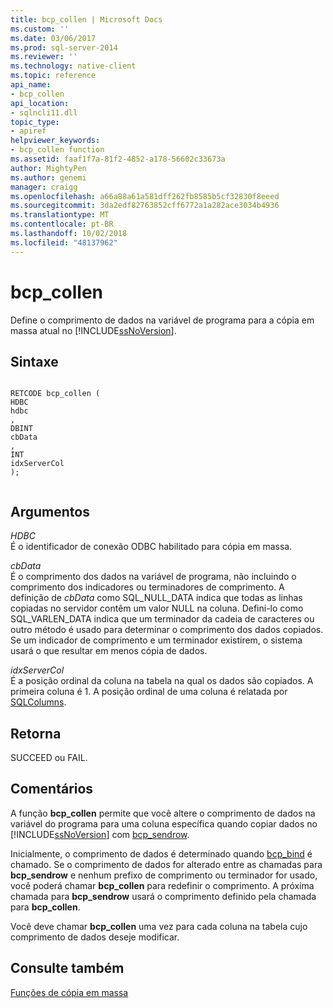 ```yaml
---
title: bcp_collen | Microsoft Docs
ms.custom: ''
ms.date: 03/06/2017
ms.prod: sql-server-2014
ms.reviewer: ''
ms.technology: native-client
ms.topic: reference
api_name:
- bcp_collen
api_location:
- sqlncli11.dll
topic_type:
- apiref
helpviewer_keywords:
- bcp_collen function
ms.assetid: faaf1f7a-81f2-4852-a178-56602c33673a
author: MightyPen
ms.author: genemi
manager: craigg
ms.openlocfilehash: a66a88a61a581dff262fb8585b5cf32830f8eeed
ms.sourcegitcommit: 3da2edf82763852cff6772a1a282ace3034b4936
ms.translationtype: MT
ms.contentlocale: pt-BR
ms.lasthandoff: 10/02/2018
ms.locfileid: "48137962"
---
```

# <a name="bcpcollen"></a>bcp_collen
  Define o comprimento de dados na variável de programa para a cópia em massa atual no [!INCLUDE[ssNoVersion](../../includes/ssnoversion-md.md)].  
  
## <a name="syntax"></a>Sintaxe  
  
```  
  
RETCODE bcp_collen (  
HDBC   
hdbc  
,  
DBINT   
cbData  
,  
INT   
idxServerCol  
);  
  
```  
  
## <a name="arguments"></a>Argumentos  
 *HDBC*  
 É o identificador de conexão ODBC habilitado para cópia em massa.  
  
 *cbData*  
 É o comprimento dos dados na variável de programa, não incluindo o comprimento dos indicadores ou terminadores de comprimento. A definição de *cbData* como SQL_NULL_DATA indica que todas as linhas copiadas no servidor contêm um valor NULL na coluna. Defini-lo como SQL_VARLEN_DATA indica que um terminador da cadeia de caracteres ou outro método é usado para determinar o comprimento dos dados copiados. Se um indicador de comprimento e um terminador existirem, o sistema usará o que resultar em menos cópia de dados.  
  
 *idxServerCol*  
 É a posição ordinal da coluna na tabela na qual os dados são copiados. A primeira coluna é 1. A posição ordinal de uma coluna é relatada por [SQLColumns](../native-client-odbc-api/sqlcolumns.md).  
  
## <a name="returns"></a>Retorna  
 SUCCEED ou FAIL.  
  
## <a name="remarks"></a>Comentários  
 A função **bcp_collen** permite que você altere o comprimento de dados na variável do programa para uma coluna específica quando copiar dados no [!INCLUDE[ssNoVersion](../../includes/ssnoversion-md.md)] com [bcp_sendrow](bcp-sendrow.md).  
  
 Inicialmente, o comprimento de dados é determinado quando [bcp_bind](bcp-bind.md) é chamado. Se o comprimento de dados for alterado entre as chamadas para **bcp_sendrow** e nenhum prefixo de comprimento ou terminador for usado, você poderá chamar **bcp_collen** para redefinir o comprimento. A próxima chamada para **bcp_sendrow** usará o comprimento definido pela chamada para **bcp_collen**.  
  
 Você deve chamar **bcp_collen** uma vez para cada coluna na tabela cujo comprimento de dados deseje modificar.  
  
## <a name="see-also"></a>Consulte também  
 [Funções de cópia em massa](sql-server-driver-extensions-bulk-copy-functions.md)  
  
  
